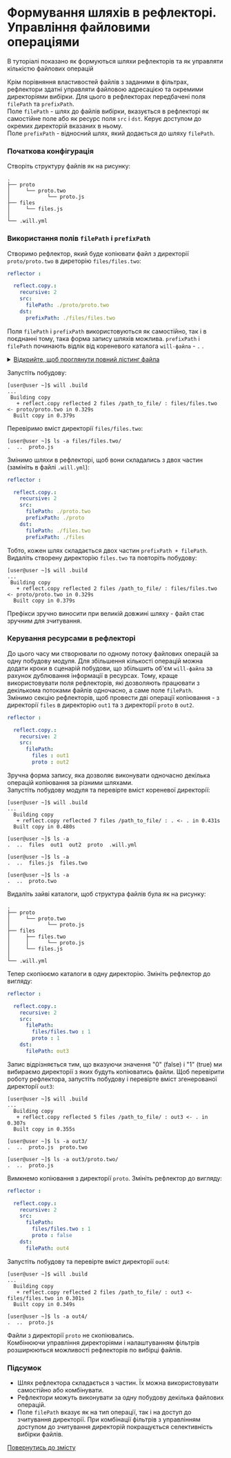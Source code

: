 # Формування шляхів в рефлекторі. Управління файловими операціями

В туторіалі показано як формуються шляхи рефлекторів та як управляти кількістю файлових операцій

Крім порівняння властивостей файлів з заданими в фільтрах, рефлектори здатні управляти файловою адресацією та окремими директоріями вибірки. Для цього в рефлекторах передбачені поля `filePath` та `prefixPath`.  
Поле `filePath` - шлях до файлів вибірки, вказується в рефлекторі як самостійне поле або як ресурс поля `src` i `dst`. Керує доступом до окремих директорій вказаних в ньому.   
Поле `prefixPath` - відносний шлях, який додається до шляху `filePath`.  

### Початкова конфігурація  
Створіть структуру файлів як на рисунку:

```
.
├── proto
│     └── proto.two
│            └── proto.js
├── files
│     └── files.js
│
└── .will.yml       

```

### Використання полів `filePath` i `prefixPath`  
Cтворимо рефлектор, який буде копіювати файл з директорії `proto/proto.two` в диреторію `files/files.two`:  

```yaml
reflector :

  reflect.copy.:
    recursive: 2
    src:
      filePath: ./proto/proto.two
    dst:
      prefixPath: ./files/files.two

```

Поля `filePath` i `prefixPath` використовуються як самостійно, так і в поєднанні тому, така форма запису шляхів можлива. `prefixPath` i `filePath` починають відлік від кореневого каталога `will-файла` - `.` .
<details>
  <summary><u>Відкрийте, щоб проглянути повний лістинг файла</u></summary>

```yaml

about :
  name : reflectorPaths
  description : "To use reflector path constructor"
  version : 0.0.1

reflector :

  reflect.copy.:
    recursive: 2
    src:
      filePath: ./proto/proto.two
    dst:
      prefixPath: ./files/files.two

step :

  reflect.copy :
    inherit : predefined.reflect
    reflector : reflect.*

build :

  copy :
    criterion :
      default : 1
    steps :
      - reflect.*

```

</details>

Запустіть побудову:

```
[user@user ~]$ will .build
...
 Building copy
   + reflect.copy reflected 2 files /path_to_file/ : files/files.two <- proto/proto.two in 0.329s
  Built copy in 0.379s

```

Перевіримо вміст директорії `files/files.two`:

```
[user@user ~]$ ls -a files/files.two/
.  ..  proto.js

```

Змінимо шляхи в рефлекторі, щоб вони складались з двох частин (замініть в файлі `.will.yml`):  

```yaml
reflector :

  reflect.copy.:
    recursive: 2
    src:
      filePath: ./proto.two
      prefixPath: ./proto
    dst:
      filePath: ./files.two
      prefixPath: ./files

```

Тобто, кожен шлях складається двох частин `prefixPath + filePath`. Видаліть створену директорію `files.two` та повторіть побудову:  

```
[user@user ~]$ will .build
...
 Building copy
   + reflect.copy reflected 2 files /path_to_file/ : files/files.two <- proto/proto.two in 0.329s
  Built copy in 0.379s

```

Префікси зручно виносити при великій довжині шляху - файл стає зручним для зчитування.  

### Керування ресурсами в рефлекторі  
До цього часу ми створювали по одному потоку файлових операцій за одну побудову модуля. Для збільшення кількості операцій можна додати кроки в сценарій побудови, що збільшить об'єм `will-файла` за рахунок дублювання інформації в ресурсах. Тому, краще використовувати поля рефлекторів, які дозволяють працювати з декількома потоками файлів одночасно, а саме поле `filePath`.  
Змінимо секцію рефлекторів, щоб провести дві операції копіювання - з директорії `files` в директорію `out1` та з директорії `proto` в `out2`.  

```yaml
reflector :

  reflect.copy.:
    recursive: 2
    src:
      filePath:
        files : out1
        proto : out2

```

Зручна форма запису, яка дозволяє виконувати одночасно декілька операцій копіювання за різними шляхами.  
Запустіть побудову модуля та перевірте вміст кореневої директорії:  

```
[user@user ~]$ will .build
...
  Building copy
   + reflect.copy reflected 7 files /path_to_file/ : . <- . in 0.431s
  Built copy in 0.480s

```

```
[user@user ~]$ ls -a
.  ..  files  out1  out2  proto  .will.yml

[user@user ~]$ ls -a
.  ..  files.js  files.two

[user@user ~]$ ls -a
.  ..  proto.two

```

Видаліть зайві каталоги, щоб структура файлів була як на рисунку:

```
.
├── proto
│     └── proto.two
│            └── proto.js
├── files
│     ├── files.two
│     │      └── proto.js
│     └── files.js
│
└── .will.yml       

```

Тепер скопіюємо каталоги в одну директорію. Змініть рефлектор до вигляду:  

```yaml
reflector :

  reflect.copy.:
    recursive: 2
    src:
      filePath:
        files/files.two : 1
        proto : 1
    dst:
      filePath: out3

```

Запис відрізняється тим, що вказуючи значення "0" (false) і "1" (true) ми вибираємо директорії з яких будуть копіюватись файли. Щоб перевірити роботу рефлектора, запустіть побудову і перевірте вміст згенерованої директорії `out3`:  

```
[user@user ~]$ will .build
...
  Building copy
   + reflect.copy reflected 5 files /path_to_file/ : out3 <- . in 0.307s
  Built copy in 0.355s

```

```
[user@user ~]$ ls -a out3/
.  ..  proto.js  proto.two

[user@user ~]$ ls -a out3/proto.two/
.  ..  proto.js

```

Вимкнемо копіювання з директорії `proto`. Змініть рефлектор до вигляду:  

```yaml
reflector :

  reflect.copy.:
    recursive: 2
    src:
      filePath:
        files/files.two : 1
        proto : false
    dst:
      filePath: out4

```

Запустіть побудову та перевірте вміст директорії `out4`:

```
[user@user ~]$ will .build
...
  Building copy
   + reflect.copy reflected 2 files /path_to_file/ : out3 <- files/files.two in 0.301s
  Built copy in 0.349s

```

```
[user@user ~]$ ls -a out4/
.  ..  proto.js

```

Файли з директорії `proto` не скопіювались.  
Комбінюючи управління директоріями і налаштуванням фільтрів розширюються можливості рефлекторів по вибірці файлів.  

### Підсумок
- Шлях рефлектора складається з частин. Їх можна використовувати самостійно або комбінувати.  
- Рефлектори можуть виконувати за одну побудову декілька файлових операцій.  
- Поле `filePath` вказує як на тип операції, так і на доступ до зчитування директорії. При комбінації фільтрів з управлінням доступом до зчитування директорій покращується селективність вибірки файлів.  

[Повернутись до змісту](../README.md#tutorials)
